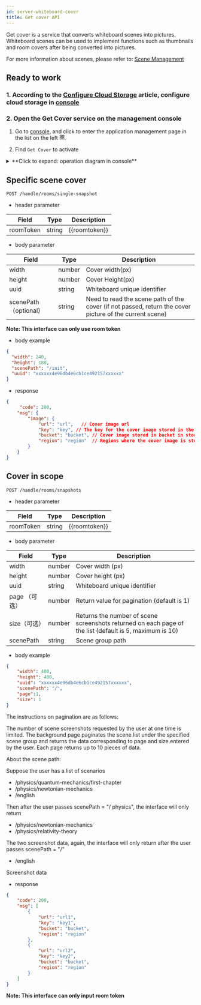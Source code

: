 ```yaml
---
id: server-whiteboard-cover
title: Get cover API
---
```


Get cover is a service that converts whiteboard scenes into pictures.
Whiteboard scenes can be used to implement functions such as thumbnails and room covers after being converted into pictures.

For more information about scenes, please refer to: [Scene Management](/docs/javascript/guides/js-scenes)

## Ready to work

### 1. According to the [Configure Cloud Storage](/docs/blog/blog-add-driver) article, configure cloud storage in [console](https://console.herewhite.com)

### 2. Open the Get Cover service on the management console

1. Go to [console](https://console.herewhite.com), and click to enter the application management page in the list on the left <svg viewBox="64 64 896 896" class="" data-icon="appstore" width="1em" height="1em" fill="currentColor" aria-hidden="true" focusable="false"><path d="M464 144H160c-8.8 0-16 7.2-16 16v304c0 8.8 7.2 16 16 16h304c8.8 0 16-7.2 16-16V160c0-8.8-7.2-16-16-16zm-52 268H212V212h200v200zm452-268H560c-8.8 0-16 7.2-16 16v304c0 8.8 7.2 16 16 16h304c8.8 0 16-7.2 16-16V160c0-8.8-7.2-16-16-16zm-52 268H612V212h200v200zM464 544H160c-8.8 0-16 7.2-16 16v304c0 8.8 7.2 16 16 16h304c8.8 0 16-7.2 16-16V560c0-8.8-7.2-16-16-16zm-52 268H212V612h200v200zm452-268H560c-8.8 0-16 7.2-16 16v304c0 8.8 7.2 16 16 16h304c8.8 0 16-7.2 16-16V560c0-8.8-7.2-16-16-16zm-52 268H612V612h200v200z"></path></svg>.

2. Find `Get Cover` to activate

<details>
<summary>**Click to expand: operation diagram in console**</summary>

* Get initial status of cover service
![Get initial status of cover service](https://white-document.oss-cn-hangzhou.aliyuncs.com/netless-doc-images/cover0.png)

* Get cover service management page
![Get cover service management page](https://white-document.oss-cn-hangzhou.aliyuncs.com/netless-doc-images/cover2.png)

* Get cover service off
![Get cover service off](https://white-document.oss-cn-hangzhou.aliyuncs.com/netless-doc-images/cover3.png)

</details>

## Specific scene cover

`POST /handle/rooms/single-snapshot`

* header parameter

Field | Type | Description |
--  | -- | -- |
roomToken | string | {{roomtoken}}|

* body parameter

Field | Type | Description |
--  | -- | -- |
width | number | Cover width(px) |
height | number | Cover Height(px) |
uuid | string | Whiteboard unique identifier |
scenePath（optional） | string | Need to read the scene path of the cover (if not passed, return the cover picture of the current scene) |

**Note: This interface can only use room token**

* body example

```json
{
  "width": 240,
  "height": 180,
  "scenePath": "/init",
  "uuid": "xxxxxx4e96db4e6cb1ce492157xxxxxx"
}
```

* response

```JSON
{
     "code": 200,
    "msg": {
        "image": {
            "url": "url",   // Cover image url
            "key": "key", // The key for the cover image stored in the storage service
            "bucket": "bucket", // Cover image stored in bucket in storage service
            "region": "region"  // Regions where the cover image is stored in the storage service
        }
    }
}
```

## Cover in scope

`POST /handle/rooms/snapshots`

* header parameter

Field | Type | Description |
--  | -- | -- |
roomToken | string | {{roomtoken}}|

* body parameter

Field | Type | Description |
--  | -- | -- |
width | number | Cover width (px) |
height | number | Cover height (px) |
uuid | string | Whiteboard unique identifier |
page （可选）| number | Return value for pagination (default is 1)|
size（可选） | number | Returns the number of scene screenshots returned on each page of the list (default is 5, maximum is 10)|
scenePath | string | Scene group path |

* body example

```json
{
    "width": 400,
    "height": 400,
    "uuid": "xxxxxx4e96db4e6cb1ce492157xxxxxx",
    "scenePath": "/",
    "page":1,
    "size": 1
}
```

The instructions on pagination are as follows:

The number of scene screenshots requested by the user at one time is limited. The background page paginates the scene list under the specified scene group and returns the data corresponding to page and size entered by the user. Each page returns up to 10 pieces of data.

About the scene path:

Suppose the user has a list of scenarios
* /physics/quantum-mechanics/first-chapter
* /physics/newtonian-mechanics
* /english

Then after the user passes scenePath = "/ physics", the interface will only return

* /physics/newtonian-mechanics
* /physics/relativity-theory

The two screenshot data, again, the interface will only return after the user passes scenePath = "/"

* /english 

Screenshot data

* response

```JSON
{
    "code": 200,
    "msg": [
        {
            "url": "url1",
            "key": "key1",
            "bucket": "bucket",
            "region": "region"
        },
        {
            "url": "url2",
            "key": "key2",
            "bucket": "bucket",
            "region": "region"
        }
    ]
}
```

**Note: This interface can only input room token**

